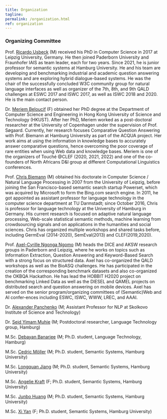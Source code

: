 ```yaml
---
title: Organization
tagline: 
permalink: /organization.html
ref: organization
---
```


### Organizing Committee

Prof. [Ricardo Usbeck](https://www.inf.uni-hamburg.de/en/inst/ab/sems/people/ricardo-usbeck.html) (M)  received his PhD in Computer Science in 2017 at Leipzig University, Germany. He then joined Paderborn University and Fraunhofer IAIS as team leader, each for two years. Since 2021, he is junior professor for semantic systems at Hamburg University. He and his team are developing and benchmarking industrial and academic question answering systems and are exploring hybrid dialogue-based systems. 
He was the chair of the successfully concluded W3C community group for natural language interfaces as well as organizer of the 7th, 8th, and 9th QALD challenges at ESWC 2017 and ISWC 2017, as well as ISWC 2018 and 2020. He is the main contact person.

Dr. [Meriem Beloucif](https://www.inf.uni-hamburg.de/en/inst/ab/lt/people/meriem-beloucif.html) (F) obtained her PhD degree at the Department of Computer Science and Engineering in Hong Kong University of Science and Technology (HKUST). After her PhD, Meriem worked as a post-doctoral researcher at the University of Copenhagen under the supervision of Prof. Søgaard. Currently, her research focuses Comparative Question Answering with Prof. Biemann at Hamburg University as part of the ACQUA project. Her work aims at using the information in knowledge bases to accurately answer comparative questions, hence overcoming the poor coverage of rare entities when using Web data and knowledge bases. Meriem is one of the organizers of Touché @CLEF (2020, 2021, 2022) and one of the co-founders of North Africans D&I group at different Computational Linguistics conferences.

Prof. [Chris Biemann](https://www.inf.uni-hamburg.de/en/inst/ab/lt/people/chris-biemann.html) (M) obtained his doctorate in Computer Science / Natural Language Processing in 2007 from the University of Leipzig, before joining the San Francisco-based semantic search startup Powerset, which was acquired by Microsoft to form the Bing.com search engine. In 2011, he got appointed as assistant professor for language technology in the computer science department at TU Darmstadt; since October 2016, Chris is professor for language technology at the University of Hamburg in Germany. His current research is focused on adaptive natural language processing, Web-scale statistical semantic methods, machine learning from crowdsourcing signals and on applications in the humanities and social sciences. Chris has organized multiple workshops and shared tasks before, including GermEval (2014-2020), SemEval(2013) and CLEF(2019,2020). 

Prof. [Axel-Cyrille Ngonga Ngomo](http://dice-research.org) (M) heads the DICE and AKSW research groups in Paderborn and Leipzig, where he works on topics such as Information Extraction, Question Answering and Keyword-Based Search with a strong focus on structured data. Axel has co-organized the QALD workshops as well as the BioASQ challenges. He has participated in the creation of the corresponding benchmark datasets and also co-organized the OKBQA Hackathon. He has lead the HOBBIT H2020 project on benchmarking Linked Data as well as the DIESEL and QAMEL projects on distributed search and question answering on mobile devices. Axel has served on the senior program/organizing committees of (Semantic)Web and AI confer-ences including ESWC, ISWC, WWW, LREC, and AAAI.

Dr. [Alexander Panchenko](https://faculty.skoltech.ru/people/alexanderpanchenko) (M; Assistant Professor for NLP at Skolkovo Institute of Science and Technology)

Dr. [Seid Yimam Muhie](https://www.inf.uni-hamburg.de/en/inst/ab/lt/people/seid-muhie-yimam.html) (M; Postdoctoral researcher, Language Technology group, Hamburg)

M.Sc. [Debayan Banarjee](https://www.inf.uni-hamburg.de/en/inst/ab/lt/people/debayan-banerjee.html) (M; Ph.D. student, Language Technology, Hamburg) 

M.Sc. [Cedric Möller](https://www.inf.uni-hamburg.de/en/inst/ab/sems/people/cedric-moeller.html) (M; Ph.D. student, Semantic Systems, Hamburg University)

M.Sc. [Longquan Jiang](https://www.inf.uni-hamburg.de/en/inst/ab/sems/people/longquan-jiang.html) (M; Ph.D. student, Semantic Systems, Hamburg University)

M.Sc. [Angelie Kraft](https://www.inf.uni-hamburg.de/en/inst/ab/sems/people/angelie-kraft.html) (F; Ph.D. student, Semantic Systems, Hamburg University)

M.Sc. [Junbo Huang](https://www.inf.uni-hamburg.de/en/inst/ab/sems/people/junbo-huang.html) (M; Ph.D. student, Semantic Systems, Hamburg University)

M.Sc. [Xi Yan](https://www.inf.uni-hamburg.de/en/inst/ab/sems/people/xi-yan.html) (F; Ph.D. student, Semantic Systems, Hamburg University)
